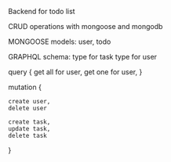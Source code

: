Backend for todo list

CRUD operations with mongoose and mongodb

MONGOOSE
models:
user,
todo


GRAPHQL
schema:
type for task
type for user

query {
    get all for user,
    get one for user,
}

mutation {

    create user,
    delete user

    create task,
    update task,
    delete task

}

